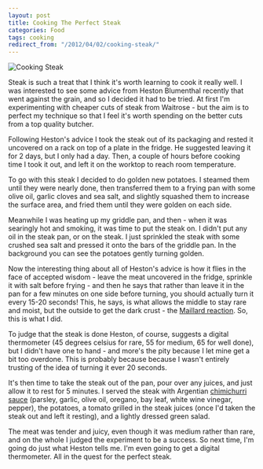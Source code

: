 ```yaml
---
layout: post
title: Cooking The Perfect Steak
categories: Food
tags: cooking
redirect_from: "/2012/04/02/cooking-steak/"
---
```


![Cooking Steak](https://farm4.staticflickr.com/3901/14982200020_3e1f2859b0_b.jpg)

Steak is such a treat that I think it's worth learning to cook it really well. I was interested to see some advice from Heston Blumenthal recently that went against the grain, and so I decided it had to be tried. At first I'm experimenting with cheaper cuts of steak from Waitrose - but the aim is to perfect my technique so that I feel it's worth spending on the better cuts from a top quality butcher.

Following Heston's advice I took the steak out of its packaging and rested it uncovered on a rack on top of a plate in the fridge. He suggested leaving it for 2 days, but I only had a day. Then, a couple of hours before cooking time I took it out, and left it on the worktop to reach room temperature.

To go with this steak I decided to do golden new potatoes. I steamed them until they were nearly done, then transferred them to a frying pan with some olive oil, garlic cloves and sea salt, and slightly squashed them to increase the surface area, and fried them until they were golden on each side.

Meanwhile I was heating up my griddle pan, and then - when it was searingly hot and smoking, it was time to put the steak on. I didn't put any oil in the steak pan, or on the steak. I just sprinkled the steak with some crushed sea salt and pressed it onto the bars of the griddle pan. In the background you can see the potatoes gently turning golden.

Now the interesting thing about all of Heston's advice is how it flies in the face of accepted wisdom - leave the meat uncovered in the fridge, sprinkle it with salt before frying - and then he says that rather than leave it in the pan for a few minutes on one side before turning, you should actually turn it every 15-20 seconds! This, he says, is what allows the middle to stay rare and moist, but the outside to get the dark crust - the [Maillard reaction](http://en.wikipedia.org/wiki/Maillard_reaction). So, this is what I did.

To judge that the steak is done Heston, of course, suggests a digital thermometer (45 degrees celsius for rare, 55 for medium, 65 for well done), but I didn't have one to hand - and more's the pity because I let mine get a bit too overdone. This is probably because because I wasn't entirely trusting of the idea of turning it ever 20 seconds.

It's then time to take the steak out of the pan, pour over any juices, and just allow it to rest for 5 minutes. I served the steak with Argentian [chimichurri sauce](http://en.wikipedia.org/wiki/Chimichurri) (parsley, garlic, olive oil, oregano, bay leaf, white wine vinegar, pepper), the potatoes, a tomato grilled in the steak juices (once I'd taken the steak out and left it resting), and a lightly dressed green salad.

The meat was tender and juicy, even though it was medium rather than rare, and on the whole I judged the experiment to be a success. So next time, I'm going do just what Heston tells me. I'm even going to get a digital thermometer. All in the quest for the perfect steak.